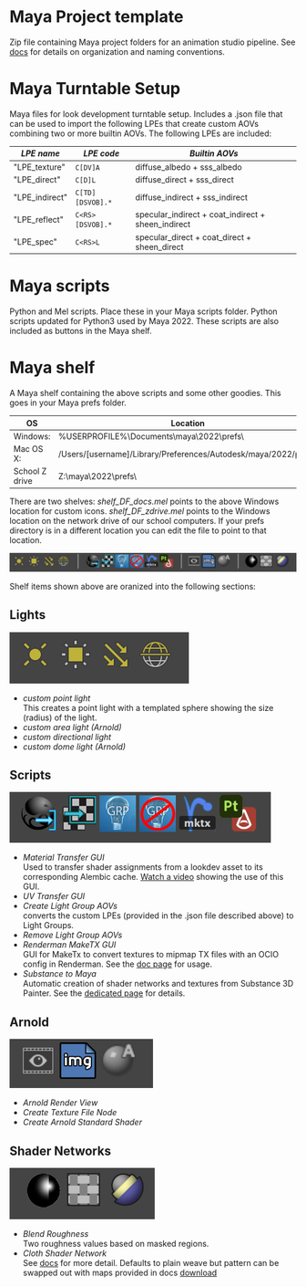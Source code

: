# Maya Project template
Zip file containing Maya project folders for an animation studio pipeline. See [docs](https://docs.sharktacos.com/pipeline/naming.html) for details on organization and naming conventions.

# Maya Turntable Setup 

Maya files for look development turntable setup.
Includes a .json file that can be used to import the following LPEs that create custom AOVs combining two or more builtin AOVs. The following LPEs are included:

| *LPE name* | *LPE code* | *Builtin AOVs*
|----|----|----
| "LPE_texture" | `C[DV]A` | diffuse_albedo + sss_albedo
| "LPE_direct" | `C[D]L` | diffuse_direct + sss_direct
| "LPE_indirect" | `C[TD][DSVOB].*` | diffuse_indirect + sss_indirect 
| "LPE_reflect" | `C<RS>[DSVOB].*` | specular_indirect + coat_indirect + sheen_indirect
| "LPE_spec" | `C<RS>L` | specular_direct + coat_direct + sheen_direct


# Maya scripts

Python and Mel scripts. Place these in your Maya scripts folder. Python scripts updated for Python3 used by Maya 2022. These scripts are also included as buttons in the Maya shelf.

# Maya shelf

A Maya shelf containing the above scripts and some other goodies. This goes in your Maya prefs folder. 

| **OS** | **Location**
|----|----
| Windows: | %USERPROFILE%\Documents\maya\2022\prefs\
| Mac OS X: |  /Users/[username]/Library/Preferences/Autodesk/maya/2022/prefs/
| School Z drive | Z:\maya\2022\prefs\

There are two shelves: 
*shelf_DF_docs.mel* points to the above Windows location for custom icons.
*shelf_DF_zdrive.mel* points to the Windows location on the network drive of our school computers.
If your prefs directory is in a different location you can edit the file to point to that location.

![img](img/maya_shelf.jpg)

Shelf items shown above are oranized into the following sections:

 ## Lights
 
 ![img](img/maya_shelf_lights.jpg)
 
   - *custom point light*<br>
     This creates a point light with a templated sphere showing the size (radius) of the light.
   - *custom area light (Arnold)*
   - *custom directional light*
   - *custom dome light (Arnold)*
 
 ## Scripts
 
  ![img](img/maya_shelf_scripts.jpg)
  
   - *Material Transfer GUI*<br>
     Used to transfer shader assignments from a lookdev asset to its corresponding Alembic cache. [Watch a video](https://vimeo.com/252241167) showing the use of this GUI. 
   - *UV Transfer GUI*
   - *Create Light Group AOVs*<br>
    converts the custom LPEs (provided in the .json file described above) to Light Groups.
   - *Remove Light Group AOVs* 
   - *Renderman MakeTX GUI*<br>
   GUI for MakeTx to convert textures to mipmap TX files with an OCIO config in Renderman. See the [doc page](https://docs.sharktacos.com/texture/mipmap.html) for usage.
   - *Substance to Maya*<br>
      Automatic creation of shader networks and textures from Substance 3D Painter. See the [dedicated page](substancePaintertoMaya.md) for details.

## Arnold

 ![img](img/maya_shelf_arnold.jpg)
 
   - *Arnold Render View*
   - *Create Texture File Node*
   - *Create Arnold Standard Shader*
   
## Shader Networks

 ![img](img/maya_shelf_networks.jpg)
 
   - *Blend Roughness*<br>
     Two roughness values based on masked regions.
   - *Cloth Shader Network*<br>
      See [docs](https://docs.sharktacos.com/texture/FabricArnold.html) for more detail. Defaults to plain weave but pattern can be swapped out with maps provided in docs [download](https://docs.sharktacos.com/images/tutorials/Assets/Maya/fabricMaps.zip)

   
   
